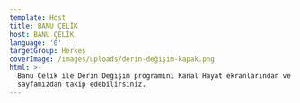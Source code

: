 ```yaml
---
template: Host
title: BANU ÇELİK
host: BANU ÇELİK
language: '0'
targetGroup: Herkes
coverImage: /images/uploads/derin-değişim-kapak.png
html: >-
  Banu Çelik ile Derin Değişim programını Kanal Hayat ekranlarından ve youtuba
  sayfamızdan takip edebilirsiniz.
---
```



